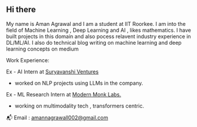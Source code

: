 ## Hi there 

My name is Aman Agrawal and I am a student at IIT Roorkee. I am into the field of Machine Learning , Deep Learning and AI , likes mathematics.
I have built projects in this domain and also pocess relavent industry experience in DL/ML/AI.
I also do technical blog writing on machine learning and deep learning concepts on medium 

Work Experience:

Ex - AI Intern at [Suryavanshi Ventures](https://suryavanshi.io/)

- worked on NLP projects using LLMs in the company.
  
Ex - ML Research Intern at [Modern Monk Labs.](https://modernmonklabs.com/)

- working on multimodality tech , transformers centric.

📬 Email : amannagrawall002@gmail.com




<!--
**0xr4plh/0xr4plh** is a ✨ _special_ ✨ repository because its `README.md` (this file) appears on your GitHub profile.

Here are some ideas to get you started:

- 🔭 I’m currently working on ...
- 🌱 I’m currently learning ...
- 👯 I’m looking to collaborate on ...
- 🤔 I’m looking for help with ...
- 💬 Ask me about ...
- 📫 How to reach me: ...
- 😄 Pronouns: ...
- ⚡ Fun fact: ...
-->
